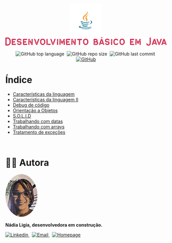 <p align="center">
  <img src=".github/java.png" width="100" alt="Logo Java" />
  <img src=".github/logo-p.png" alt="Desenvolvimento básico em Java" />
</p>

<p align="center">
  <img alt="GitHub top language" src="https://img.shields.io/github/languages/top/nlnadialigia/desenvolvimento-basico-java?color=cd113b&style=plastic">&nbsp;
  <img alt="GitHub repo size" src="https://img.shields.io/github/repo-size/nlnadialigia/desenvolvimento-basico-java?color=cd113b&style=plastic">&nbsp;
  <img alt="GitHub last commit" src="https://img.shields.io/github/last-commit/nlnadialigia/desenvolvimento-basico-java?color=cd113b&style=plastic">&nbsp;
  <a href="./LICENSE.md">
    <img alt="GitHub" src="https://img.shields.io/github/license/nlnadialigia/desenvolvimento-basico-java?color=cd113b&style=plastic">
  </a>
</p>

# Índice

- [Características da linguagem](./caracteristicas-da-linguagem)
- [Características da linguagem II](./caracteristicas-da-linguagem-II)
- [Debug de código](./debug-de-codigo)
- [Orientação a Objetos](./oo-java)
- [S.O.L.I.D](./solid)
- [Trabalhando com datas](./trabalhandoComDatas)
- [Trabalhando com arrays](./trabalhando-arrays)
- [Tratamento de exceções](./exceptions)

<br>

# 👩‍💼 Autora

<img src=".github/picture.png" width="100px;" alt="Picture"/>
<p><b>Nádia Ligia, desenvolvedora em construção.</b></p>
<a href="https://www.linkedin.com/in/nlnadialigia/">
  <img alt="Linkedin" src="https://img.shields.io/badge/-Linkedin -cd113b?style=flat&logo=Linkedin&logoColor=white&link=https://www.linkedin.com/in/nlnadialigia/" />
</a>&nbsp;
<a href="mailto:nlnadialigia@gmail.com">
  <img alt="Email" src="https://img.shields.io/badge/-Email-cd113b?style=flat&logo=Gmail&logoColor=white&link=mailto:nlnadialigia@gmail.com" />
</a>&nbsp;
<a href="https://www.nlnadialigia.com">
  <img alt="Homepage" src="https://img.shields.io/badge/-Homepage-cd113b" />
</a>
